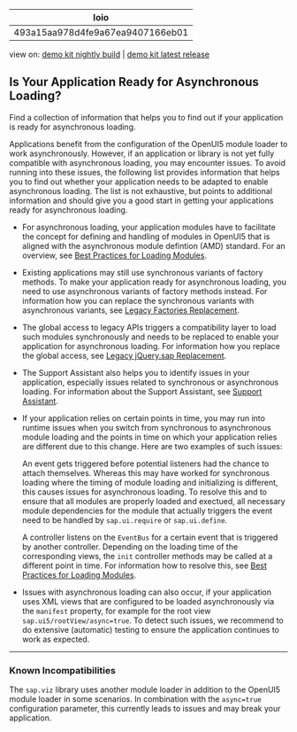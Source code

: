 <!-- loio493a15aa978d4fe9a67ea9407166eb01 -->

| loio |
| -----|
| 493a15aa978d4fe9a67ea9407166eb01 |

<div id="loio">

view on: [demo kit nightly build](https://openui5nightly.hana.ondemand.com/#/topic/493a15aa978d4fe9a67ea9407166eb01) | [demo kit latest release](https://openui5.hana.ondemand.com/#/topic/493a15aa978d4fe9a67ea9407166eb01)</div>

## Is Your Application Ready for Asynchronous Loading?

Find a collection of information that helps you to find out if your application is ready for asynchronous loading.

Applications benefit from the configuration of the OpenUI5 module loader to work asynchronously. However, if an application or library is not yet fully compatible with asynchronous loading, you may encounter issues. To avoid running into these issues, the following list provides information that helps you to find out whether your application needs to be adapted to enable asynchronous loading. The list is not exhaustive, but points to additional information and should give you a good start in getting your applications ready for asynchronous loading.

-   For asynchronous loading, your application modules have to facilitate the concept for defining and handling of modules in OpenUI5 that is aligned with the asynchronous module defintion \(AMD\) standard. For an overview, see [Best Practices for Loading Modules](Best_Practices_for_Loading_Modules_00737d6.md).

-   Existing applications may still use synchronous variants of factory methods. To make your application ready for asynchronous loading, you need to use asynchronous variants of factory methods instead. For information how you can replace the synchronous variants with asynchronous variants, see [Legacy Factories Replacement](Legacy_Factories_Replacement_491bd9c.md).

-   The global access to legacy APIs triggers a compatibility layer to load such modules synchronously and needs to be replaced to enable your application for asynchronous loading. For information how you replace the global access, see [Legacy jQuery.sap Replacement](Legacy_jQuery.sap_Replacement_a075ed8.md).

-   The Support Assistant also helps you to identify issues in your application, especially issues related to synchronous or asynchronous loading. For information about the Support Assistant, see [Support Assistant](Support_Assistant_57ccd7d.md).

-   If your application relies on certain points in time, you may run into runtime issues when you switch from synchronous to asynchronous module loading and the points in time on which your application relies are different due to this change. Here are two examples of such issues:

    An event gets triggered before potential listeners had the chance to attach themselves. Whereas this may have worked for synchronous loading where the timing of module loading and initializing is different, this causes issues for asynchronous loading. To resolve this and to ensure that all modules are properly loaded and exectued, all necessary module dependencies for the module that actually triggers the event need to be handled by `sap.ui.require` or `sap.ui.define`.

    A controller listens on the `EventBus` for a certain event that is triggered by another controller. Depending on the loading time of the corresponding views, the `init` controller methods may be called at a different point in time. For information how to resolve this, see [Best Practices for Loading Modules](Best_Practices_for_Loading_Modules_00737d6.md).

-   Issues with asynchronous loading can also occur, if your application uses XML views that are configured to be loaded asynchronously via the `manifest` property, for example for the root view `sap.ui5/rootView/async=true`. To detect such issues, we recommend to do extensive \(automatic\) testing to ensure the application continues to work as expected.


***

<a name="loio493a15aa978d4fe9a67ea9407166eb01__section_jxt_wj5_zfb"/>

### Known Incompatibilities

The `sap.viz` library uses another module loader in addition to the OpenUI5 module loader in some scenarios. In combination with the `async=true` configuration parameter, this currently leads to issues and may break your application.

